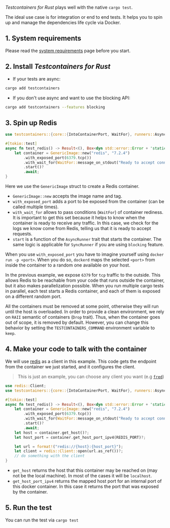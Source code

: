 _Testcontainers for Rust_ plays well with the native `cargo test`.

The ideal use case is for integration or end to end tests. It helps you to spin
up and manage the dependencies life cycle via Docker.

## 1. System requirements

Please read the [system requirements](../system_requirements/) page before you start.

## 2. Install _Testcontainers for Rust_

- If your tests are async:
```sh
cargo add testcontainers
```
- If you don't use async and want to use the blocking API:
```sh
cargo add testcontainers --features blocking
```

## 3. Spin up Redis

```rust
use testcontainers::{core::{IntoContainerPort, WaitFor}, runners::AsyncRunner, GenericImage};

#[tokio::test]
async fn test_redis() -> Result<(), Box<dyn std::error::Error + 'static>> {
    let container = GenericImage::new("redis", "7.2.4")
        .with_exposed_port(6379.tcp())
        .with_wait_for(WaitFor::message_on_stdout("Ready to accept connections"))
        .start()?
        .await;
}
```

Here we use the `GenericImage` struct to create a Redis container.

* `GenericImage::new` accepts the image name and tag.
* `with_exposed_port` adds a port to be exposed from the container (can be called multiple times).
* `with_wait_for` allows to pass conditions (`WaitFor`) of container rediness. It
  is important to get this set because it helps to know when the container is
  ready to receive any traffic. In this case, we check for the logs we know come
  from Redis, telling us that it is ready to accept requests.
* `start` is a function of the `AsyncRunner` trait that starts the container.
  The same logic is applicable for `SyncRunner` if you are using `blocking` feature.

When you use `with_exposed_port` you have to imagine yourself using `docker run -p
<port>`. When you do so, `dockerd` maps the selected `<port>` from inside the
container to a random one available on your host.

In the previous example, we expose `6379` for `tcp` traffic to the outside. This
allows Redis to be reachable from your code that runs outside the container, but
it also makes parallelization possible. When you run multiple cargo tests in parallel,
each test starts a Redis container, and each of them is exposed on a different random port.

All the containers must be removed at some point, otherwise they will run until
the host is overloaded. In order to provide a clean environment, we rely on `RAII` semantic
of containers (`Drop` trait). Thus, when the container goes out of scope, it is removed by default.
However, you can change this behavior by setting the `TESTCONTAINERS_COMMAND` environment
variable to `keep`.

## 4. Make your code to talk with the container

We will use [redis](https://github.com/redis-rs/redis-rs) as a client in this example.
This code gets the endpoint from the container we just started, and it configures the client.

> This is just an example, you can choose any client you want (e.g [`fred`](https://github.com/aembke/fred.rs))

```rust
use redis::Client;
use testcontainers::{core::{IntoContainerPort, WaitFor}, runners::AsyncRunner, GenericImage};

#[tokio::test]
async fn test_redis() -> Result<(), Box<dyn std::error::Error + 'static>> {
    let container = GenericImage::new("redis", "7.2.4")
        .with_exposed_port(6379.tcp())
        .with_wait_for(WaitFor::message_on_stdout("Ready to accept connections"))
        .start()?
        .await;
    let host = container.get_host()?;
    let host_port = container.get_host_port_ipv4(REDIS_PORT)?;

    let url = format!("redis://{host}:{host_port}");
    let client = redis::Client::open(url.as_ref())?;
    // do something with the client
}
```

* `get_host` returns the host that this container may be reached on (may not be the local machine).
  In most of the cases it will be `localhost`.
* `get_host_port_ipv4` returns the mapped host port for an internal port of this docker container.
  In this case it returns the port that was exposed by the container.

## 5. Run the test

You can run the test via `cargo test`
